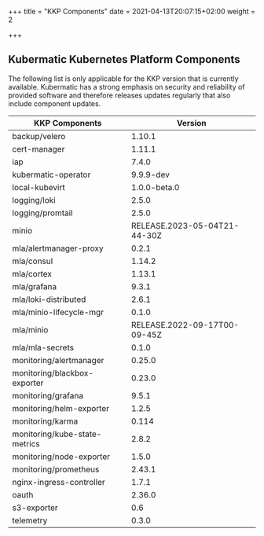 +++
title = "KKP Components"
date = 2021-04-13T20:07:15+02:00
weight = 2

+++

## Kubermatic Kubernetes Platform Components

The following list is only applicable for the KKP version that is currently available. Kubermatic has a strong emphasis on security and reliability
of provided software and therefore releases updates regularly that also include component updates.

| KKP Components                | Version                      |
| ----------------------------- | ---------------------------- |
| backup/velero | 1.10.1 |
| cert-manager | 1.11.1 |
| iap | 7.4.0 |
| kubermatic-operator | 9.9.9-dev |
| local-kubevirt | 1.0.0-beta.0 |
| logging/loki | 2.5.0 |
| logging/promtail | 2.5.0 |
| minio | RELEASE.2023-05-04T21-44-30Z |
| mla/alertmanager-proxy | 0.2.1 |
| mla/consul | 1.14.2 |
| mla/cortex | 1.13.1 |
| mla/grafana | 9.3.1 |
| mla/loki-distributed | 2.6.1 |
| mla/minio-lifecycle-mgr | 0.1.0 |
| mla/minio | RELEASE.2022-09-17T00-09-45Z |
| mla/mla-secrets | 0.1.0 |
| monitoring/alertmanager | 0.25.0 |
| monitoring/blackbox-exporter | 0.23.0 |
| monitoring/grafana | 9.5.1 |
| monitoring/helm-exporter | 1.2.5 |
| monitoring/karma | 0.114 |
| monitoring/kube-state-metrics | 2.8.2 |
| monitoring/node-exporter | 1.5.0 |
| monitoring/prometheus | 2.43.1 |
| nginx-ingress-controller | 1.7.1 |
| oauth | 2.36.0 |
| s3-exporter | 0.6 |
| telemetry | 0.3.0 |
